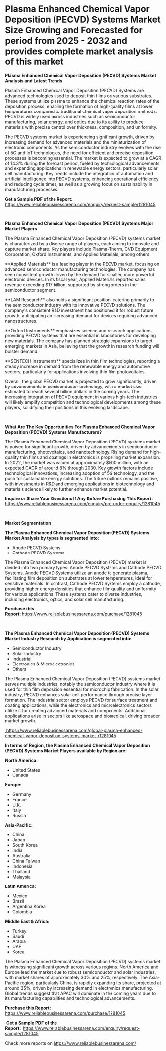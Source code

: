 <p><h1>Plasma Enhanced Chemical Vapor Deposition (PECVD) Systems Market Size Growing and Forecasted for period from 2025 - 2032 and provides complete market analysis of this market</h1></p><p><strong>Plasma Enhanced Chemical Vapor Deposition (PECVD) Systems Market Analysis and Latest Trends</strong></p>
<p><p>Plasma Enhanced Chemical Vapor Deposition (PECVD) Systems are advanced technologies used to deposit thin films on various substrates. These systems utilize plasma to enhance the chemical reaction rates of the deposition process, enabling the formation of high-quality films at lower temperatures compared to traditional chemical vapor deposition methods. PECVD is widely used across industries such as semiconductor manufacturing, solar energy, and optics due to its ability to produce materials with precise control over thickness, composition, and uniformity.</p><p>The PECVD systems market is experiencing significant growth, driven by increasing demand for advanced materials and the miniaturization of electronic components. As the semiconductor industry evolves with the rise of 5G and IoT technologies, the need for efficient and precise deposition processes is becoming essential. The market is expected to grow at a CAGR of 14.3% during the forecast period, fueled by technological advancements and expanding applications in renewable energy sectors, particularly solar cell manufacturing. Key trends include the integration of automation and artificial intelligence into PECVD systems, enhancing operational efficiency and reducing cycle times, as well as a growing focus on sustainability in manufacturing processes.</p></p>
<p><strong>Get a Sample PDF of the Report:&nbsp;</strong> <a href="https://www.reliablebusinessarena.com/enquiry/request-sample/1281045?utm_campaign=2947&utm_medium=2&utm_source=Github&utm_content=ia&utm_term=24032025&utm_id=plasma-enhanced-chemical-vapor-deposition-pecvd-systems">https://www.reliablebusinessarena.com/enquiry/request-sample/1281045</a></p>
<p>&nbsp;</p>
<p><strong>Plasma Enhanced Chemical Vapor Deposition (PECVD) Systems Major Market Players</strong></p>
<p><p>The Plasma Enhanced Chemical Vapor Deposition (PECVD) systems market is characterized by a diverse range of players, each aiming to innovate and capture market share. Key players include Plasma-Therm, CVD Equipment Corporation, Oxford Instruments, and Applied Materials, among others.</p><p>**Applied Materials** is a leading player in the PECVD market, focusing on advanced semiconductor manufacturing technologies. The company has seen consistent growth driven by the demand for smaller, more powerful electronic devices. In its fiscal year, Applied Materials reported sales revenue exceeding $17 billion, supported by strong orders in the semiconductor segment.</p><p>**LAM Research** also holds a significant position, catering primarily to the semiconductor industry with its innovative PECVD solutions. The company's consistent R&D investment has positioned it for robust future growth, anticipating an increasing demand for devices requiring advanced nanostructures.</p><p>**Oxford Instruments** emphasizes science and research applications, providing PECVD systems that are essential in laboratories for developing new materials. The company has planned strategic expansions to target emerging markets in Asia, believing that the growth in research funding will bolster demand.</p><p>**SENTECH Instruments** specializes in thin film technologies, reporting a steady increase in demand from the renewable energy and automotive sectors, particularly for applications involving thin film photovoltaics.</p><p>Overall, the global PECVD market is projected to grow significantly, driven by advancements in semiconductor technology, with a market size estimated to reach several billion dollars in the coming years. The increasing integration of PECVD equipment in various high-tech industries will likely amplify competition and technological developments among these players, solidifying their positions in this evolving landscape.</p></p>
<p>&nbsp;</p>
<p><strong>What Are The Key Opportunities For Plasma Enhanced Chemical Vapor Deposition (PECVD) Systems Manufacturers?</strong></p>
<p><p>The Plasma Enhanced Chemical Vapor Deposition (PECVD) systems market is poised for significant growth, driven by advancements in semiconductor manufacturing, photovoltaics, and nanotechnology. Rising demand for high-quality thin films and coatings in electronics is propelling market expansion. In 2022, the market was valued at approximately $500 million, with an expected CAGR of around 8% through 2030. Key growth factors include technological innovations, increasing adoption of 5G technology, and the push for sustainable energy solutions. The future outlook remains positive, with investments in R&D and emerging applications in biotechnology and materials science likely to further enhance market potential.</p></p>
<p><strong>Inquire or Share Your Questions If Any Before Purchasing This Report:</strong> <a href="https://www.reliablebusinessarena.com/enquiry/pre-order-enquiry/1281045?utm_campaign=2947&utm_medium=2&utm_source=Github&utm_content=ia&utm_term=24032025&utm_id=plasma-enhanced-chemical-vapor-deposition-pecvd-systems">https://www.reliablebusinessarena.com/enquiry/pre-order-enquiry/1281045</a></p>
<p>&nbsp;</p>
<p><strong>Market Segmentation</strong></p>
<p><strong>The Plasma Enhanced Chemical Vapor Deposition (PECVD) Systems Market Analysis by types is segmented into:</strong></p>
<p><ul><li>Anode PECVD Systems</li><li>Cathode PECVD Systems</li></ul></p>
<p><p>The Plasma Enhanced Chemical Vapor Deposition (PECVD) market is divided into two primary types: Anode PECVD Systems and Cathode PECVD Systems. Anode PECVD Systems utilize an anode to generate plasma, facilitating film deposition on substrates at lower temperatures, ideal for sensitive materials. In contrast, Cathode PECVD Systems employ a cathode, providing higher energy densities that enhance film quality and uniformity for various applications. These systems cater to diverse industries, including electronics, optics, and solar cell manufacturing.</p></p>
<p><strong>Purchase this Report:&nbsp;</strong><a href="https://www.reliablebusinessarena.com/purchase/1281045?utm_campaign=2947&utm_medium=2&utm_source=Github&utm_content=ia&utm_term=24032025&utm_id=plasma-enhanced-chemical-vapor-deposition-pecvd-systems">https://www.reliablebusinessarena.com/purchase/1281045</a></p>
<p>&nbsp;</p>
<p><strong>The Plasma Enhanced Chemical Vapor Deposition (PECVD) Systems Market Industry Research by Application is segmented into:</strong></p>
<p><ul><li>Semiconductor Industry</li><li>Solar Industry</li><li>Industrial</li><li>Electronics & Microelectronics</li><li>Others</li></ul></p>
<p><p>The Plasma Enhanced Chemical Vapor Deposition (PECVD) systems market serves multiple industries, notably the semiconductor industry where it is used for thin film deposition essential for microchip fabrication. In the solar industry, PECVD enhances solar cell performance through precise layer formation. The industrial sector employs PECVD for surface treatment and coating applications, while the electronics and microelectronics sectors utilize it for creating advanced materials and components. Additional applications arise in sectors like aerospace and biomedical, driving broader market growth.</p></p>
<p><a href="https://www.reliablebusinessarena.com/global-plasma-enhanced-chemical-vapor-deposition-systems-market-r1281045?utm_campaign=2947&utm_medium=2&utm_source=Github&utm_content=ia&utm_term=24032025&utm_id=plasma-enhanced-chemical-vapor-deposition-pecvd-systems">&nbsp;https://www.reliablebusinessarena.com/global-plasma-enhanced-chemical-vapor-deposition-systems-market-r1281045</a></p>
<p><strong>In terms of Region, the Plasma Enhanced Chemical Vapor Deposition (PECVD) Systems Market Players available by Region are:</strong></p>
<p>
    <p> <strong> North America: </strong>
        <ul>
            <li>United States</li>
            <li>Canada</li>
        </ul>
        </p> 
    <p> <strong> Europe: </strong>
        <ul>
            <li>Germany</li>
            <li>France</li>
            <li>U.K.</li>
            <li>Italy</li>
            <li>Russia</li>
        </ul>
        </p> 
    <p> <strong> Asia-Pacific: </strong>
        <ul>
            <li>China</li>
            <li>Japan</li>
            <li>South Korea</li>
            <li>India</li>
            <li>Australia</li>
            <li>China Taiwan</li>
            <li>Indonesia</li>
            <li>Thailand</li>
            <li>Malaysia</li>
        </ul>
        </p> 
    <p> <strong> Latin America: </strong>
        <ul>
            <li>Mexico</li>
            <li>Brazil</li>
            <li>Argentina Korea</li>
            <li>Colombia</li>
        </ul>
        </p> 
    <p> <strong> Middle East & Africa: </strong>
        <ul>
            <li>Turkey</li>
            <li>Saudi</li>
            <li>Arabia</li>
            <li>UAE</li>
            <li>Korea</li>
        </ul>
    </p>
    </p>
<p><p>The Plasma Enhanced Chemical Vapor Deposition (PECVD) systems market is witnessing significant growth across various regions. North America and Europe lead the market due to robust semiconductor and solar industries, with market shares of approximately 30% and 25%, respectively. The Asia-Pacific region, particularly China, is rapidly expanding its share, projected at around 35%, driven by increasing demand in electronics manufacturing. Global trends suggest that APAC will dominate in the coming years due to its manufacturing capabilities and technological advancements.</p></p>
<p><strong>Purchase this Report: </strong><a href="https://www.reliablebusinessarena.com/purchase/1281045?utm_campaign=2947&utm_medium=2&utm_source=Github&utm_content=ia&utm_term=24032025&utm_id=plasma-enhanced-chemical-vapor-deposition-pecvd-systems">https://www.reliablebusinessarena.com/purchase/1281045</a></p>
<p>&nbsp;<strong>Get a Sample PDF of the Report:&nbsp;&nbsp;</strong><a href="https://www.reliablebusinessarena.com/enquiry/request-sample/1281045?utm_campaign=2947&utm_medium=2&utm_source=Github&utm_content=ia&utm_term=24032025&utm_id=plasma-enhanced-chemical-vapor-deposition-pecvd-systems">https://www.reliablebusinessarena.com/enquiry/request-sample/1281045</a></p>
<p><strong></strong></p>
<p>Check more reports on <a href="https://www.reliablebusinessarena.com/?utm_campaign=2947&utm_medium=2&utm_source=Github&utm_content=ia&utm_term=24032025&utm_id=plasma-enhanced-chemical-vapor-deposition-pecvd-systems">https://www.reliablebusinessarena.com/</a></p>